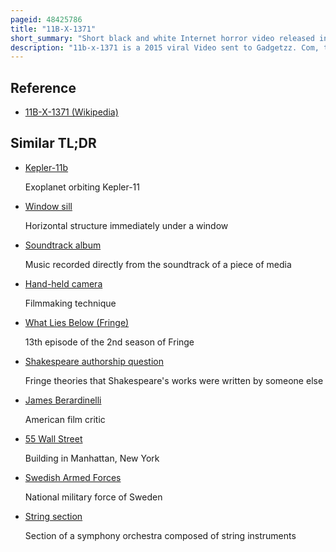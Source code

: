 ```yaml
---
pageid: 48425786
title: "11B-X-1371"
short_summary: "Short black and white Internet horror video released in 2015"
description: "11b-x-1371 is a 2015 viral Video sent to Gadgetzz. Com, the swedish Tech Blog that publicized it. The black-and-white Segment is two Minutes in Length and its Title came from the Plaintext of a Base64 String on the Dvd. It depicts a Person wearing what appears to be a plague Doctor Costume Walking and standing around in a dilapidated abandoned Building with a Forest Visible through former Window Openings in the Wall behind it. Accompanied by a Soundtrack of Loud, discordant Buzzing Noise, the masked Figure holds up a Hand with an irregularly Blinking Light. The Film did not have any Credits or Claims to authorship."
---
```


## Reference

- [11B-X-1371 (Wikipedia)](https://en.wikipedia.org/?curid=48425786)

## Similar TL;DR

- [Kepler-11b](/tldr/en/kepler-11b)

  Exoplanet orbiting Kepler-11

- [Window sill](/tldr/en/window-sill)

  Horizontal structure immediately under a window

- [Soundtrack album](/tldr/en/soundtrack-album)

  Music recorded directly from the soundtrack of a piece of media

- [Hand-held camera](/tldr/en/hand-held-camera)

  Filmmaking technique

- [What Lies Below (Fringe)](/tldr/en/what-lies-below-fringe)

  13th episode of the 2nd season of Fringe

- [Shakespeare authorship question](/tldr/en/shakespeare-authorship-question)

  Fringe theories that Shakespeare's works were written by someone else

- [James Berardinelli](/tldr/en/james-berardinelli)

  American film critic

- [55 Wall Street](/tldr/en/55-wall-street)

  Building in Manhattan, New York

- [Swedish Armed Forces](/tldr/en/swedish-armed-forces)

  National military force of Sweden

- [String section](/tldr/en/string-section)

  Section of a symphony orchestra composed of string instruments
